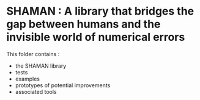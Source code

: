 # SHAMAN : A library that bridges the gap between humans and the invisible world of numerical errors

This folder contains :
 - the SHAMAN library
 - tests
 - examples
 - prototypes of potential improvements
 - associated tools
